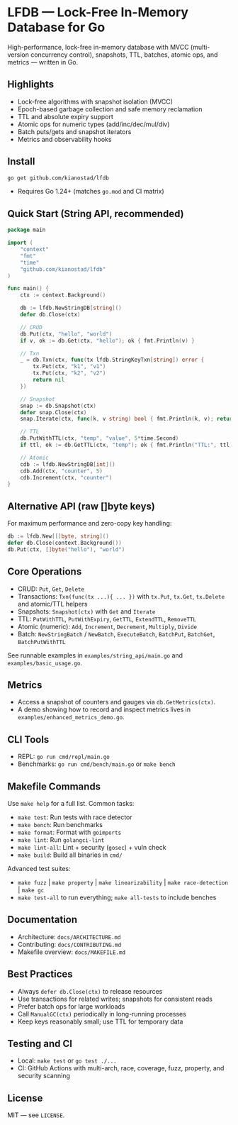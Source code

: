 # LFDB — Lock-Free In-Memory Database for Go

High-performance, lock-free in-memory database with MVCC (multi-version concurrency control), snapshots, TTL, batches, atomic ops, and metrics — written in Go.

## Highlights

- Lock-free algorithms with snapshot isolation (MVCC)
- Epoch-based garbage collection and safe memory reclamation
- TTL and absolute expiry support
- Atomic ops for numeric types (add/inc/dec/mul/div)
- Batch puts/gets and snapshot iterators
- Metrics and observability hooks

## Install

```bash
go get github.com/kianostad/lfdb
```

- Requires Go 1.24+ (matches `go.mod` and CI matrix)

## Quick Start (String API, recommended)

```go
package main

import (
    "context"
    "fmt"
    "time"
    "github.com/kianostad/lfdb"
)

func main() {
    ctx := context.Background()

    db := lfdb.NewStringDB[string]()
    defer db.Close(ctx)

    // CRUD
    db.Put(ctx, "hello", "world")
    if v, ok := db.Get(ctx, "hello"); ok { fmt.Println(v) }

    // Txn
    _ = db.Txn(ctx, func(tx lfdb.StringKeyTxn[string]) error {
        tx.Put(ctx, "k1", "v1")
        tx.Put(ctx, "k2", "v2")
        return nil
    })

    // Snapshot
    snap := db.Snapshot(ctx)
    defer snap.Close(ctx)
    snap.Iterate(ctx, func(k, v string) bool { fmt.Println(k, v); return true })

    // TTL
    db.PutWithTTL(ctx, "temp", "value", 5*time.Second)
    if ttl, ok := db.GetTTL(ctx, "temp"); ok { fmt.Println("TTL:", ttl) }

    // Atomic
    cdb := lfdb.NewStringDB[int]()
    cdb.Add(ctx, "counter", 5)
    cdb.Increment(ctx, "counter")
}
```

## Alternative API (raw []byte keys)

For maximum performance and zero-copy key handling:

```go
db := lfdb.New[[]byte, string]()
defer db.Close(context.Background())
db.Put(ctx, []byte("hello"), "world")
```

## Core Operations

- CRUD: `Put`, `Get`, `Delete`
- Transactions: `Txn(func(tx ...){ ... })` with `tx.Put`, `tx.Get`, `tx.Delete` and atomic/TTL helpers
- Snapshots: `Snapshot(ctx)` with `Get` and `Iterate`
- TTL: `PutWithTTL`, `PutWithExpiry`, `GetTTL`, `ExtendTTL`, `RemoveTTL`
- Atomic (numeric): `Add`, `Increment`, `Decrement`, `Multiply`, `Divide`
- Batch: `NewStringBatch` / `NewBatch`, `ExecuteBatch`, `BatchPut`, `BatchGet`, `BatchPutWithTTL`

See runnable examples in `examples/string_api/main.go` and `examples/basic_usage.go`.

## Metrics

- Access a snapshot of counters and gauges via `db.GetMetrics(ctx)`.
- A demo showing how to record and inspect metrics lives in `examples/enhanced_metrics_demo.go`.

## CLI Tools

- REPL: `go run cmd/repl/main.go`
- Benchmarks: `go run cmd/bench/main.go` or `make bench`

## Makefile Commands

Use `make help` for a full list. Common tasks:

- `make test`: Run tests with race detector
- `make bench`: Run benchmarks
- `make format`: Format with `goimports`
- `make lint`: Run `golangci-lint`
- `make lint-all`: Lint + security (`gosec`) + vuln check
- `make build`: Build all binaries in `cmd/`

Advanced test suites:

- `make fuzz` | `make property` | `make linearizability` | `make race-detection` | `make gc`
- `make test-all` to run everything; `make all-tests` to include benches

## Documentation

- Architecture: `docs/ARCHITECTURE.md`
- Contributing: `docs/CONTRIBUTING.md`
- Makefile overview: `docs/MAKEFILE.md`

## Best Practices

- Always `defer db.Close(ctx)` to release resources
- Use transactions for related writes; snapshots for consistent reads
- Prefer batch ops for large workloads
- Call `ManualGC(ctx)` periodically in long-running processes
- Keep keys reasonably small; use TTL for temporary data

## Testing and CI

- Local: `make test` or `go test ./...`
- CI: GitHub Actions with multi-arch, race, coverage, fuzz, property, and security scanning

## License

MIT — see `LICENSE`.
